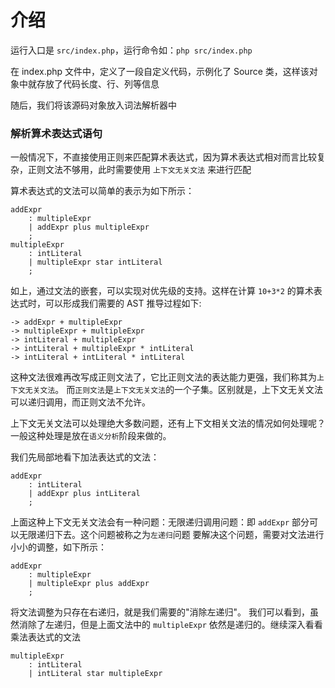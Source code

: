 # 介绍
运行入口是 `src/index.php`，运行命令如：`php src/index.php`

在 index.php 文件中，定义了一段自定义代码，示例化了 Source 类，这样该对象中就存放了代码长度、行、列等信息

随后，我们将该源码对象放入词法解析器中

### 解析算术表达式语句
一般情况下，不直接使用正则来匹配算术表达式，因为算术表达式相对而言比较复杂，正则文法不够用，此时需要使用 `上下文无关文法` 
来进行匹配

算术表达式的文法可以简单的表示为如下所示：

```
addExpr
    : multipleExpr
    | addExpr plus multipleExpr
    ;
multipleExpr
    : intLiteral
    | multipleExpr star intLiteral
    ;
```

如上，通过文法的嵌套，可以实现对优先级的支持。这样在计算 `10+3*2` 的算术表达式时，可以形成我们需要的 AST
推导过程如下:

```
-> addExpr + multipleExpr
-> multipleExpr + multipleExpr
-> intLiteral + multipleExpr
-> intLiteral + multipleExpr * intLiteral
-> intLiteral + intLiteral * intLiteral
```

这种文法很难再改写成正则文法了，它比正则文法的表达能力更强，我们称其为`上下文无关文法`。
而`正则文法`是`上下文无关文法`的一个子集。区别就是，上下文无关文法可以递归调用，而正则文法不允许。

上下文无关文法可以处理绝大多数问题，还有上下文相关文法的情况如何处理呢？
一般这种处理是放在`语义分析`阶段来做的。

我们先局部地看下加法表达式的文法：

```
addExpr
    : intLiteral
    | addExpr plus intLiteral
    ;
```

上面这种上下文无关文法会有一种问题：无限递归调用问题：即 `addExpr` 部分可以无限递归下去。这个问题被称之为`左递归`问题
要解决这个问题，需要对文法进行小小的调整，如下所示：

```
addExpr
    : multipleExpr
    | multipleExpr plus addExpr
    ;
```

将文法调整为只存在右递归，就是我们需要的"消除左递归"。
我们可以看到，虽然消除了左递归，但是上面文法中的 `multipleExpr` 依然是递归的。继续深入看看乘法表达式的文法

```
multipleExpr
    : intLiteral
    | intLiteral star multipleExpr
```













    



